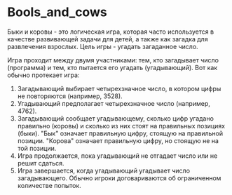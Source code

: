 # Bools_and_cows
Быки и коровы - это логическая игра, которая часто используется в качестве развивающей задачи для детей, а также как загадка для развлечения взрослых. Цель игры - угадать загаданное число.

Игра проходит между двумя участниками: тем, кто загадывает число (программа) и тем, кто пытается его угадать (угадывающий). Вот как обычно протекает игра:
1. Загадывающий выбирает четырехзначное число, в котором цифры не повторяются (например, 3528).
2. Угадывающий предполагает четырехзначное число (например, 4762).
3. Загадывающий сообщает угадывающему, сколько цифр угадано правильно (коровы) и сколько из них стоят на правильных позициях (быки).
  "Бык" означает правильную цифру, стоящую на правильной позиции.
  "Корова" означает правильную цифру, но стоящую не на той позиции.
4. Игра продолжается, пока угадывающий не отгадает число или не решит сдаться.
5. Игра завершается, когда угадывающий угадывает число загадывающего. Обычно игроки договариваются об ограниченном количестве попыток.
